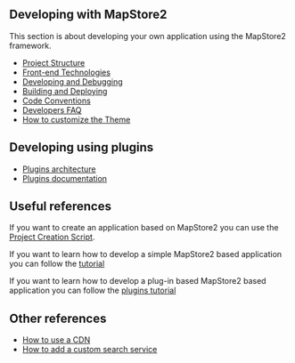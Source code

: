 ## Developing with MapStore2

This section is about developing your own application using the MapStore2 framework.

 * [Project Structure](project-structure)
 * [Front-end Technologies](reactjs-and-redux-introduction)
 * [Developing and Debugging](developing)
 * [Building and Deploying](building-and-deploying)
 * [Code Conventions](code-conventions)
 * [Developers FAQ](dev-faq)
 * [How to customize the Theme](customize-theme.md)
 
## Developing using plugins

 * [Plugins architecture](plugins-architecture)
 * [Plugins documentation](plugins-documentation)
 
## Useful references

If you want to create an application based on MapStore2 you can use the [Project Creation Script](project-creation-script).

If you want to learn how to develop a simple MapStore2 based application you can follow the [tutorial](application-tutorial)

If you want to learn how to develop a plug-in based MapStore2 based application you can follow the [plugins tutorial](plugins-architecture#building-an-application-using-plugins)

## Other references

* [How to use a CDN](how-to-use-a-cdn)
* [How to add a custom search service](custom-search-service.md)
